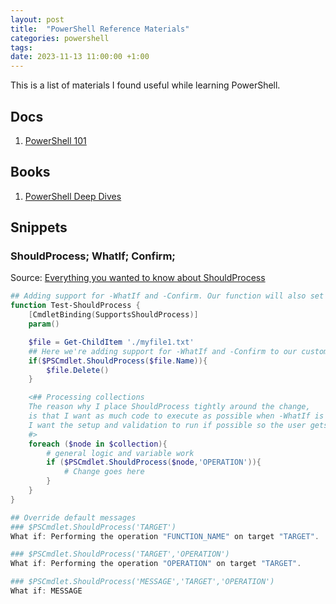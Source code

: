 ```yaml
---
layout: post
title:  "PowerShell Reference Materials"
categories: powershell
tags:
date: 2023-11-13 11:00:00 +1:00
---
```


This is a list of materials I found useful while learning PowerShell.

## Docs
1. [PowerShell 101](https://learn.microsoft.com/en-us/powershell/scripting/learn/ps101/00-introduction?view=powershell-7.3)

## Books
1. [PowerShell Deep Dives](https://www.manning.com/books/powershell-deep-dives)

## Snippets

### ShouldProcess; WhatIf; Confirm;
Source: [Everything you wanted to know about ShouldProcess](https://learn.microsoft.com/en-us/powershell/scripting/learn/deep-dives/everything-about-shouldprocess)
```powershell
## Adding support for -WhatIf and -Confirm. Our function will also set those params for all cmdlets it's calling if they support it.
function Test-ShouldProcess {
    [CmdletBinding(SupportsShouldProcess)]
    param()

    $file = Get-ChildItem './myfile1.txt'
    ## Here we're adding support for -WhatIf and -Confirm to our custom code
    if($PSCmdlet.ShouldProcess($file.Name)){
        $file.Delete()
    }

    <## Processing collections
    The reason why I place ShouldProcess tightly around the change,
    is that I want as much code to execute as possible when -WhatIf is specified.
    I want the setup and validation to run if possible so the user gets to see those errors.
    #>
    foreach ($node in $collection){
        # general logic and variable work
        if ($PSCmdlet.ShouldProcess($node,'OPERATION')){
            # Change goes here
        }
    }
}

## Override default messages
### $PSCmdlet.ShouldProcess('TARGET')
What if: Performing the operation "FUNCTION_NAME" on target "TARGET".

### $PSCmdlet.ShouldProcess('TARGET','OPERATION')
What if: Performing the operation "OPERATION" on target "TARGET".

### $PSCmdlet.ShouldProcess('MESSAGE','TARGET','OPERATION')
What if: MESSAGE


```
